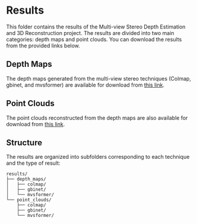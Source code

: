 # Results

This folder contains the results of the Multi-view Stereo Depth Estimation and 3D Reconstruction project. The results are divided into two main categories: depth maps and point clouds. You can download the results from the provided links below.

## Depth Maps

The depth maps generated from the multi-view stereo techniques (Colmap, gbinet, and mvsformer) are available for download from [this link](your-google-drive-link-depth-maps).

## Point Clouds

The point clouds reconstructed from the depth maps are also available for download from [this link](your-google-drive-link-point-clouds).

## Structure

The results are organized into subfolders corresponding to each technique and the type of result:

```
results/
├── depth_maps/
│   ├── colmap/
│   ├── gbinet/
│   └── mvsformer/
└── point_clouds/
    ├── colmap/
    ├── gbinet/
    └── mvsformer/
```
